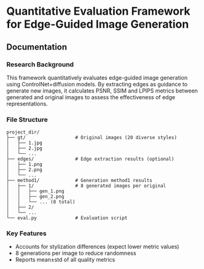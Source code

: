 # Quantitative Evaluation Framework for Edge-Guided Image Generation

## Documentation

### Research Background
This framework quantitatively evaluates edge-guided image generation using ControlNet+diffusion models. By extracting edges as guidance to generate new images, it calculates PSNR, SSIM and LPIPS metrics between generated and original images to assess the effectiveness of edge representations.

### File Structure
```
project_dir/
├── gt/                  # Original images (20 diverse styles)
│   ├── 1.jpg            
│   ├── 2.jpg            
│   └── ...              
├── edges/               # Edge extraction results (optional)
│   ├── 1.png
│   ├── 2.png
│   └── ...
├── method1/             # Generation method1 results
│   ├── 1/               # 8 generated images per original
│   │   ├── gen_1.png    
│   │   ├── gen_2.png
│   │   └── ... (8 total)
│   ├── 2/
│   └── ...
└── eval.py              # Evaluation script
```

### Key Features
- Accounts for stylization differences (expect lower metric values)
- 8 generations per image to reduce randomness
- Reports mean±std of all quality metrics